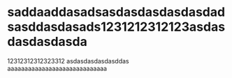 # saddaaddasadsasdasdasdasdasdadsasddasdasads1231212312123asdasdasdasdasda
12312312312323312
     asdasdasdasdasddas
aaaaaaaaaaaaaaaaaaaaaaaaaaaaa
